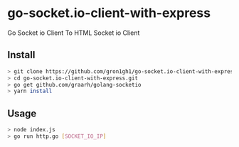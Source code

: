# go-socket.io-client-with-express
Go Socket io Client To HTML Socket io Client

## Install
```sh
> git clone https://github.com/gron1gh1/go-socket.io-client-with-express.git
> cd go-socket.io-client-with-express.git
> go get github.com/graarh/golang-socketio
> yarn install
```

## Usage
```sh
> node index.js
> go run http.go [SOCKET_IO_IP]
```
